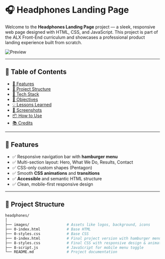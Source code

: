# 🎧 Headphones Landing Page

Welcome to the **Headphones Landing Page** project — a sleek, responsive web page designed with HTML, CSS, and JavaScript. This project is part of the ALX Front-End curriculum and showcases a professional product landing experience built from scratch.

![Preview](./images/preview.png) <!-- Replace with your screenshot path if available -->

---

## 📌 Table of Contents

- [🚀 Features](#-features)
- [📁 Project Structure](#-project-structure)
- [🧰 Tech Stack](#-tech-stack)
- [🎯 Objectives](#-objectives)
- [💡 Lessons Learned](#-lessons-learned)
- [📸 Screenshots](#-screenshots)
- [📦 How to Use](#-how-to-use)
- [📚 Credits](#-credits)

---

## 🚀 Features

- ✅ Responsive navigation bar with **hamburger menu**
- ✅ Multi-section layout: Hero, What We Do, Results, Contact
- ✅ CSS-only custom shapes (Pentagon)
- ✅ Smooth **CSS animations** and **transitions**
- ✅ **Accessible** and semantic HTML structure
- ✅ Clean, mobile-first responsive design

---

## 📁 Project Structure

```bash
headphones/
│
├── images/                 # Assets like logos, background, icons
├── 0-index.html            # Base HTML
├── 0-styles.css            # Base CSS
├── 8-index.html            # Final project version with hamburger menu
├── 8-styles.css            # Final CSS with responsive design & animations
├── 8-script.js             # JavaScript for mobile menu toggle
└── README.md               # Project documentation
